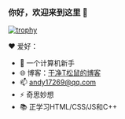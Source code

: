 ### 你好，欢迎来到这里 👋

[![trophy](https://github-profile-trophy.vercel.app/?username=ryo-ma)](https://github.com/ryo-ma/github-profile-trophy)

❤️ 爱好：
- 🤔 一个计算机新手
- 🌐 博客：<a href="https://wenlei.club">干净T松鼠的博客</a>
- 📫 andy17269@qq.com
- ⚡ 奇思妙想
- 📚 正学习HTML/CSS/JS和C++
